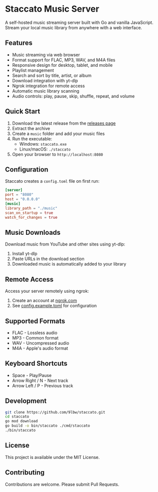 # Staccato Music Server
A self-hosted music streaming server built with Go and vanilla JavaScript. Stream your local music library from anywhere with a web interface.

## Features
- Music streaming via web browser
- Format support for FLAC, MP3, WAV, and M4A files
- Responsive design for desktop, tablet, and mobile
- Playlist management
- Search and sort by title, artist, or album
- Download integration with yt-dlp
- Ngrok integration for remote access
- Automatic music library scanning
- Audio controls: play, pause, skip, shuffle, repeat, and volume

## Quick Start
1. Download the latest release from the [releases page](https://github.com/9lbw/musicserver/releases)
2. Extract the archive
3. Create a `music` folder and add your music files
4. Run the executable:
   - Windows: `staccato.exe`
   - Linux/macOS: `./staccato`
5. Open your browser to `http://localhost:8080`

## Configuration
Staccato creates a `config.toml` file on first run:
```toml
[server]
port = "8080"
host = "0.0.0.0"
[music]
library_path = "./music"
scan_on_startup = true
watch_for_changes = true
```

## Music Downloads
Download music from YouTube and other sites using yt-dlp:
1. Install yt-dlp
2. Paste URLs in the download section
3. Downloaded music is automatically added to your library

## Remote Access
Access your server remotely using ngrok:
1. Create an account at [ngrok.com](https://ngrok.com)
2. See [config.example.toml](config.example.toml) for configuration

## Supported Formats
- FLAC - Lossless audio
- MP3 - Common format
- WAV - Uncompressed audio
- M4A - Apple's audio format

## Keyboard Shortcuts
- Space - Play/Pause
- Arrow Right / N - Next track
- Arrow Left / P - Previous track


## Development
```bash
git clone https://github.com/9lbw/staccato.git
cd staccato
go mod download
go build -o bin/staccato ./cmd/staccato
./bin/staccato
```

## License
This project is available under the MIT License.

## Contributing
Contributions are welcome. Please submit Pull Requests.